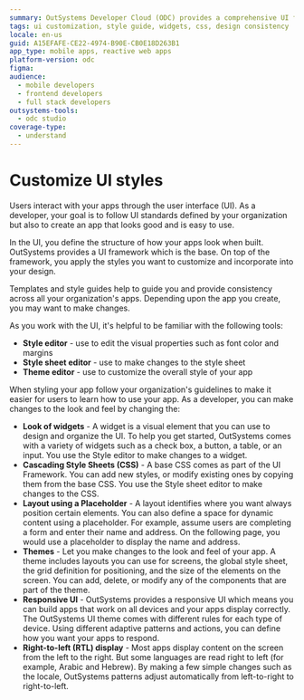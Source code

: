 ```yaml
---
summary: OutSystems Developer Cloud (ODC) provides a comprehensive UI framework allowing developers to customize app styles in line with organizational standards.
tags: ui customization, style guide, widgets, css, design consistency
locale: en-us
guid: A15EFAFE-CE22-4974-B90E-CB0E18D263B1
app_type: mobile apps, reactive web apps
platform-version: odc
figma:
audience:
  - mobile developers
  - frontend developers
  - full stack developers
outsystems-tools:
  - odc studio
coverage-type:
  - understand
---
```


# Customize UI styles

Users interact with your apps through the user interface (UI). As a developer, your goal is to follow UI standards defined by your organization but also to create an app that looks good and is easy to use.

In the UI, you define the structure of how your apps look when built. OutSystems provides a UI framework which is the base. On top of the framework, you apply the styles you want to customize and incorporate into your design.  

Templates and style guides help to guide you and provide consistency across all your organization's apps. Depending upon the app you create, you may want to make changes.

As you work with the UI, it's helpful to be familiar with the following tools:

* **Style editor** - use to edit the visual properties such as font color and margins
* **Style sheet editor** - use to make changes to the style sheet
* **Theme editor** - use to customize the overall style of your app

When styling your app follow your organization's guidelines to make it easier for users to learn how to use your app. As a developer, you can make changes to the look and feel by changing the:

* **Look of widgets** - A widget is a visual element that you can use to design and organize the UI. To help you get started, OutSystems comes with a variety of widgets such as a check box, a button, a table, or an input. You use the Style editor to make changes to a widget.
* **Cascading Style Sheets (CSS)** - A base CSS comes as part of the UI Framework. You can add new styles, or modify existing ones by copying them from the base CSS. You use the Style sheet editor to make changes to the CSS.  
* **Layout using a Placeholder** - A layout identifies where you want always position certain elements. You can also define a space for dynamic content using a placeholder. For example, assume users are completing a form and enter their name and address. On the following page, you would use a placeholder to display the name and address.
* **Themes** - Let you make changes to the look and feel of your app. A theme includes layouts you can use for screens, the global style sheet, the grid definition for positioning, and the size of the elements on the screen. You can add, delete, or modify any of the components that are part of the theme.
* **Responsive UI** - OutSystems provides a responsive UI which means you can build apps that work on all devices and your apps display correctly. The OutSystems UI theme comes with different rules for each type of device. Using different adaptive patterns and actions, you can define how you want your apps to respond.
* **Right-to-left (RTL) display** - Most apps display content on the screen from the left to the right. But some languages are read right to left (for example, Arabic and Hebrew). By making a few simple changes such as the locale, OutSystems patterns adjust automatically from left-to-right to right-to-left.
